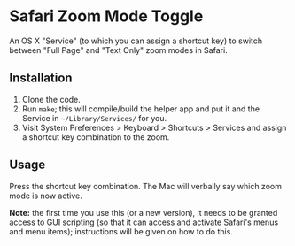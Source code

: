Safari Zoom Mode Toggle
========================

An OS X "Service" (to which you can assign a shortcut key) to switch between "Full Page" and "Text Only" zoom modes in Safari.

Installation
-------------

1. Clone the code.
2. Run `make`; this will compile/build the helper app and put it and the Service in `~/Library/Services/` for you.
3. Visit System Preferences > Keyboard > Shortcuts > Services and assign a shortcut key combination to the zoom.

Usage
------

Press the shortcut key combination. The Mac will verbally say which zoom mode is now active.

**Note:** the first time you use this (or a new version), it needs to be granted access to GUI scripting (so that it can access and activate Safari's menus and menu items); instructions will be given on how to do this.
